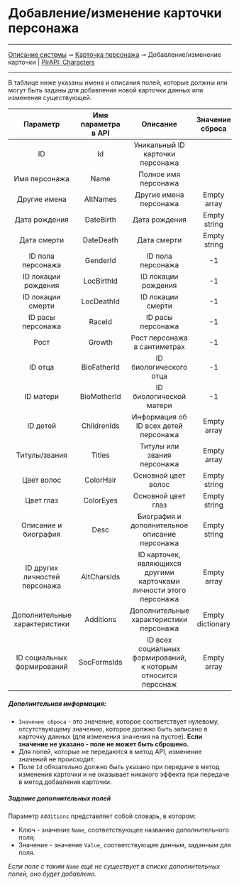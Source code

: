 # Добавление/изменение карточки персонажа

----
[Описание системы](../../index.md) ➞ [Карточка персонажа](../char_card.md) ➞ Добавление/изменение карточки
| [PlrAPI: Characters](../../apidoc/api_chars.md)

----

В таблице ниже указаны имена и описания полей, которые должны или могут быть заданы для добавления новой карточки данных или изменения существующей.

|Параметр 						|Имя параметра в API	|Описание		|Значение сброса										
|:----: 						|:----:					|:----:			|:----:											
|ID								|Id						|Уникальный ID карточки персонажа						                        | 
|Имя персонажа					|Name					|Полное имя персонажа									                        | 
|Другие имена					|AltNames				|Другие имена персонажа									                        | Empty array
|Дата рождения					|DateBirth				|Дата рождения											                        | Empty string
|Дата смерти					|DateDeath				|Дата смерти											                        | Empty string
|ID пола персонажа					|GenderId					|ID пола персонажа								                | -1
|ID локации рождения				|LocBirthId				|ID локации рождения			                    | -1
|ID локации смерти					|LocDeathId				|ID локации смерти		                    | -1
|ID расы персонажа					|RaceId					|ID расы персонажа											                    | -1
|Рост							|Growth					|Рост персонажа в сантиметрах							                        | -1
|ID отца						|BioFatherId				|ID биологического отца								                | -1
|ID матери						|BioMotherId				|ID биологической матери								                | -1
|ID детей				|ChildrenIds				|Информация об ID всех детей персонажа						                | Empty array
|Титулы/звания					|Titles					|Титулы или звания персонажа							                        | Empty array
|Цвет волос						|ColorHair				|Основной цвет волос									                        | Empty string
|Цвет глаз						|ColorEyes				|Основной цвет глаз										                        | Empty string
|Описание и биография			|Desc					|Биография и дополнительное описание персонажа			                        | Empty string
|ID других личностей персонажа	|AltCharsIds				|ID карточек, являющихся другими карточками личности этого персонажа	| Empty array
|Дополнительные характеристики	|Additions				|Дополнительные характеристики персонажа								        | Empty dictionary
|ID социальных формирований		|SocFormsIds				|ID всех социальных формирований, к которым относится персонаж		| Empty array


##### Дополнительная информация:
* `Значение сброса` - это значение, которое соответствует нулевому, отсутствующему значению, которое должно быть записано в карточку данных (для изменения значения на пустое). **Если значение не указано - поле не может быть сброшено.**
* Для полей, которые не передаются в метод API, изменение значений не происходит.
* Поле `Id` обязательно должно быть указано при передаче в метод изменения карточки и не оказывает никакого эффекта при передаче в метод добавления карточки.

##### Задание дополнительных полей

Параметр `Additions` представляет собой словарь, в котором:
* Ключ - значение `Name`, соответствующее названию дополнительного поля;
* Значение - значение `Value`, соответствующее данным, заданным для поля.

*Если поле с таким `Name` ещё не существует в списке дополнительных полей, оно будет добавлено.*
